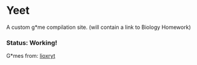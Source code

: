 # Yeet 

A custom g*me compilation site. (will contain a link to Biology Homework)

### Status: Working!

G*mes from:
[lioxryt](https://github.com/lioxryt/other)

